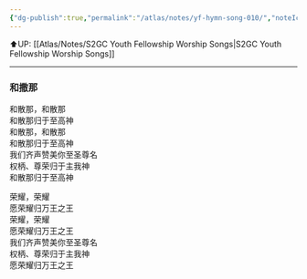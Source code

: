 ```yaml
---
{"dg-publish":true,"permalink":"/atlas/notes/yf-hymn-song-010/","noteIcon":""}
---
```


⬆️UP: [[Atlas/Notes/S2GC Youth Fellowship Worship Songs\|S2GC Youth Fellowship Worship Songs]]

---

### 和撒那

和散那，和散那  
和散那归于至高神  
和散那，和散那  
和散那归于至高神  
我们齐声赞美你至圣尊名  
权柄、尊荣归于主我神  
和散那归于至高神  
  
荣耀，荣耀  
愿荣耀归万王之王  
荣耀，荣耀  
愿荣耀归万王之王  
我们齐声赞美你至圣尊名  
权柄、尊荣归于主我神  
愿荣耀归万王之王